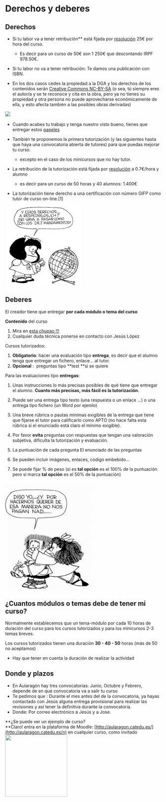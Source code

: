 
# Derechos y deberes

## Derechos

* Si tu labor va a tener retribución** está fijada por [resolución](papeles_y_legislacin.md) 25€ por hora del curso.

    * Es decir para un curso de 50€ son 1 250€ que descontando IRPF 978.50€.

* Si tu labor no va a tener retribución: Te damos una publicación con ISBN.

* En los dos casos cedes la propiedad a la DGA y los derechos de los contenidos serán [Creative Commons NC-BY-SA](https://creativecommons.org/licenses/by-nc-sa/3.0/es/) (o sea, tú siempre eres el autor/a y se te reconoce y cita en la obra, pero ya no tienes su propiedad y otra persona no puede aprovecharse económicamente de ella, y esto afecta también a las posibles obras derivadas)

![](creativecommons.png)

* Cuando acabes tu trabajo y tenga nuestro visto bueno, tienes que entregar estos [papeles](papeles_y_legislacin.md)

* También te proponemos la primera tutorización  (y las siguientes hasta que haya una convocatoria abierta de tutores) para que puedas mejorar tu curso.

    * excepto en el caso de los minicursos que no hay tutor.

* La retribución de la tutorización está fijada por [resolución](papeles_y_legislacin.md) a 0.7€/hora y alumno

    * es decir para un curso de 50 horas y 40 alumnos: 1.400€

* La tutorización tiene derecho a una certificación con número GIFP como tutor de curso on-line.[1]

![](img/derechos-del-nincc83o-10-mafalda.gif)

## Deberes

El creador tiene que entregar **por cada módulo o tema del curso**

**Contenido** del curso

1. Mira en [esta chupao !!!](est_chupao.html)
1. Cualquier duda técnica ponerse en contacto con Jesús López

Cursos tutorizados:

1. **Obligatorio**: hacer una evaluación tipo **entrega**, es decir que el alumno tenga que entregar un fichero, enlace... al tutor.
1. **Opcional** :  preguntas tipo **test **si se quiere

Para las evaluaciones tipo **entregas**:

1. Unas instrucciones lo más precisas posibles de qué tiene que entregar el alumno. **Cuanto más precisas, más fácil es la tutorización.**
1. Puede ser una entrega tipo texto (una respuesta o un enlace ...) o una entrega tipo fichero (un Word por ejemlo)
1. Una breve rúbrica o pautas mínimas exigibles de la entrega que tiene que fijarse el tutor para calificarlo como APTO (no hace falta esta rúbrica si el enunciado está claro el mínimo exigible).
1. Por favor **evita** preguntas con respuestas que tengan una valoración subjetiva, dificulta la tutorización y evaluación.

1. La puntuación de cada pregunta
El enunciado de las preguntas

1. Se pueden incluir imágenes, enlaces, código embebido...

1. Se puede fijar % de peso (si es **tal opción** es el 100% de la puntuación pero si marca **tal opción** es el 50% de la puntuación)

## <img src="img/DERECHO_NO._6[1].gif" width="280" height="332" />

## ¿Cuantos módulos o temas debe de tener mi curso?

Normalmente establecemos que un tema-módulo por cada 10 horas de duración del curso para los cursos tutorizados y para los minicursos 2-3 temas breves.

Los cursos tutorizados tienen una duración **30 - 40 - 50** horas (más de 50 no aceptamos)

- Hay que tener en cuenta la duración de realizar la actividad

## Donde y plazos

- En Aularagón hay tres convocatorias: Junio, Octubre y Febrero, depende de en qué convocatoria va a salir tu curso
- Te pedimos que : Durante el mes antes del de la convocatoria, ya hayas contactado con Jesús alguna entrega provisional para realizar las revisiones y así tener la definitiva durante la convocatoria. 
- Donde: Por correo electrónico a Jesús y a Jose.

**¿Se puede ver un ejemplo de curso?<br />**Claro! entra en la plataforma de Moodle: [http://aularagon.catedu.es/](http://aularagon.catedu.es/n) en cualquier curso, como invitado<br /><img src="B9oXViWIIAExKFt.jpg" width="200" height="200" alt="" /><br />
